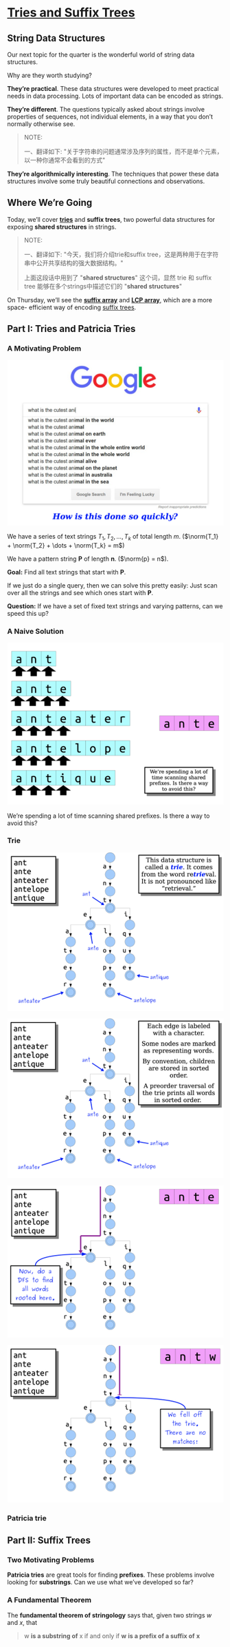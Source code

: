 # [Tries and Suffix Trees](https://web.stanford.edu/class/cs166/lectures/04/Slides04.pdf) 

## String Data Structures

Our next topic for the quarter is the wonderful world of string data structures.

Why are they worth studying?

**They’re practical**. These data structures were developed to meet practical needs in data processing. Lots of important data can be encoded as strings.

**They’re different**. The questions typically asked about strings involve properties of sequences, not individual elements, in a way that you don’t normally otherwise see.

> NOTE:
>
> 一、翻译如下: "关于字符串的问题通常涉及序列的属性，而不是单个元素，以一种你通常不会看到的方式"

**They’re algorithmically interesting**. The techniques that power these data structures involve some truly beautiful connections and observations.

## Where We’re Going

Today, we’ll cover [**tries**](https://en.wikipedia.org/wiki/Trie) and **suffix trees**, two powerful data structures for exposing **shared structures** in strings.

> NOTE:
>
> 一、翻译如下: "今天，我们将介绍trie和suffix tree，这是两种用于在字符串中公开共享结构的强大数据结构。"
>
> 上面这段话中用到了 "**shared structures**" 这个词，显然 trie 和 suffix tree 能够在多个strings中描述它们的 "**shared structures**"

On Thursday, we’ll see the [**suffix array**](https://en.wikipedia.org/wiki/Suffix_array) and [**LCP array**](https://en.wikipedia.org/wiki/LCP_array), which are a more space- efficient way of encoding [suffix trees](https://en.wikipedia.org/wiki/Suffix_tree).

## Part I: **Tries and Patricia Tries**

### A Motivating Problem

![](trie-autocomplete-example-0.png)



We have a series of text strings $T_1, T_2, \dots, T_k$ of total length $m$. ($\norm{T_1} + \norm{T_2} + \dots + \norm{T_k} = m$)

We have a pattern string **P** of length **n**. ($\norm{p} = n$​).

**Goal:** Find all text strings that start with **P**.

If we just do a single query, then we can solve this pretty easily: Just scan over all the strings and see which ones start with **P**.

**Question:** If we have a set of fixed text strings and varying patterns, can we speed this up?

### A Naive Solution

![](trie-autocomplete-example-1.png)

We’re spending a lot of time scanning shared prefixes. Is there a way to avoid this?

### Trie



![](trie-autocomplete-example-2.png) 





![](trie-autocomplete-example-3.png) 





![](trie-autocomplete-example-4.png)



![](trie-autocomplete-example-5.png)



### Patricia trie



## Part II: **Suffix Trees**

### Two Motivating Problems



**Patricia tries** are great tools for finding **prefixes**. These problems involve looking for **substrings**. Can we use what we’ve developed so far?

### A Fundamental Theorem

The **fundamental theorem of stringology** says that, given two strings *w* and *x*, that

> w **is a substring of** x if and only if **w** **is a prefix of a suffix of** **x**